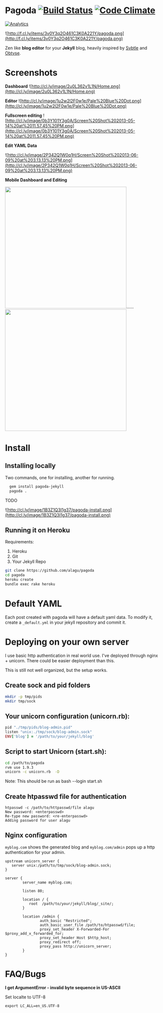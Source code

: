 Pagoda    [![Build Status](https://travis-ci.org/alagu/pagoda.png?branch=master)](https://travis-ci.org/alagu/pagoda) [![Code Climate](https://codeclimate.com/github/alagu/pagoda.png)](https://codeclimate.com/github/alagu/pagoda)
=========

[![Analytics](https://ga-beacon.appspot.com/UA-2819287-7/alagu/pagoda?pixel)](https://github.com/alagu/pagoda)


![http://f.cl.ly/items/3v0Y3q2O461C3K0A221Y/pagoda.png](http://f.cl.ly/items/3v0Y3q2O461C3K0A221Y/pagoda.png)

Zen like **blog editor** for your **Jekyll** blog, heavily inspired by [Svbtle](http://dcurt.is/codename-svbtle) and [Obtvse](https://github.com/natew/obtvse). 

Screenshots
===========

**Dashboard**
![http://cl.ly/image/2u0L362v1L1N/Home.png](http://cl.ly/image/2u0L362v1L1N/Home.png)

**Editor**
![http://cl.ly/image/1u2w2l2F0w1e/Pale%20Blue%20Dot.png](http://cl.ly/image/1u2w2l2F0w1e/Pale%20Blue%20Dot.png)

**Fullscreen editing**
![http://cl.ly/image/0b3Y101Y3g0A/Screen%20Shot%202013-05-14%20at%2011.57.45%20PM.png](http://cl.ly/image/0b3Y101Y3g0A/Screen%20Shot%202013-05-14%20at%2011.57.45%20PM.png)

**Edit YAML Data**

![http://cl.ly/image/2P342Q1W0q1H/Screen%20Shot%202013-06-09%20at%203.13.13%20PM.png](http://cl.ly/image/2P342Q1W0q1H/Screen%20Shot%202013-06-09%20at%203.13.13%20PM.png)


**Mobile Dashboard and Editing**


<img src="http://cl.ly/image/2j1V2n2z0f0s/2013-05-15%2000.10.22.png" width="400"/>......<img src="http://cl.ly/image/030i1G0c3d0u/2013-05-15%2000.10.57.png" width="400"/>


Install
=======

Installing locally
------------------
Two commands, one for installing, another for running.

```sh
  gem install pagoda-jekyll
  pagoda .
```
TODO

![http://cl.ly/image/1B3Z1Q3I1g37/pagoda-install.png](http://cl.ly/image/1B3Z1Q3I1g37/pagoda-install.png)


Running it on Heroku
--------------------
Requirements:
1. Heroku
2. Git
3. Your Jekyll Repo

```sh
git clone https://github.com/alagu/pagoda
cd pagoda
heroku create
bundle exec rake heroku
```


Default YAML
=============
Each post created with pagoda will have a default yaml data. To modify it, create a `_default.yml` in your jekyll repository and commit it.


Deploying on your own server
============================
I use basic http authentication in real world use. I've deployed through nginx + unicorn. There could be easier deployment than this. 

This is still not well organized, but the setup works.

## Create sock and pid folders

```sh
mkdir -p tmp/pids
mkdir tmp/sock
```

## Your unicorn configuration (unicorn.rb):

```ruby
pid "./tmp/pids/blog-admin.pid"
listen "unix:./tmp/sock/blog-admin.sock"
ENV['blog'] = '/path/to/your/jekyll/blog'
```

## Script to start Unicorn (start.sh):

```sh
cd /path/to/pagoda
rvm use 1.9.3
unicorn -c unicorn.rb  -D
```
Note: This should be run as bash --login start.sh

## Create htpasswd file for authentication
```
htpasswd -c /path/to/httpasswd/file alagu
New password: <enterpasswd>
Re-type new password: <re-enterpasswd>
Adding password for user alagu
```

## Nginx configuration

`myblog.com` shows the generated blog and `myblog.com/admin` pops up a http authentication for your admin.

```nginx
upstream unicorn_server {
   server unix:/path/to/tmp/sock/blog-admin.sock;
}

server {
        server_name myblog.com;

        listen 80;

        location / {
           root  /path/to/your/jekyll/blog/_site/;
        }

        location /admin {
                auth_basic "Restricted";
                auth_basic_user_file /path/to/htpasswd/file;
                proxy_set_header X-Forwarded-For $proxy_add_x_forwarded_for;
                proxy_set_header Host $http_host;
                proxy_redirect off;
                proxy_pass http://unicorn_server;
        }
}
```




FAQ/Bugs
========

**I get ArgumentError - invalid byte sequence in US-ASCII**

Set localte to UTF-8

```
export LC_ALL=en_US.UTF-8
```
